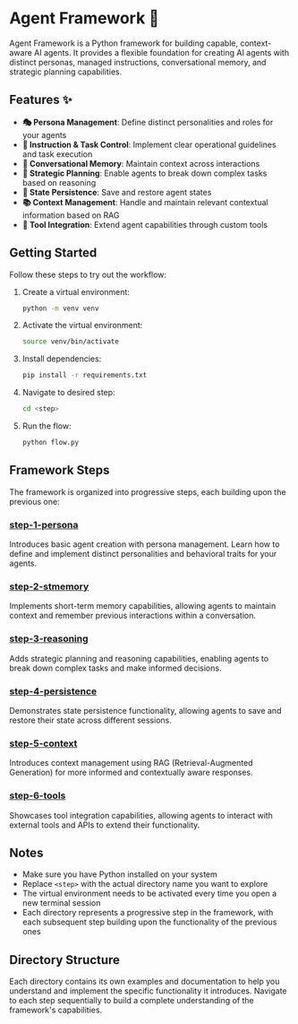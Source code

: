 # Agent Framework 🤖

Agent Framework is a Python framework for building capable, context-aware AI agents. It provides a flexible foundation for creating AI agents with distinct personas, managed instructions, conversational memory, and strategic planning capabilities.

## Features ✨

- **🎭 Persona Management**: Define distinct personalities and roles for your agents
- **📝 Instruction & Task Control**: Implement clear operational guidelines and task execution
- **🧠 Conversational Memory**: Maintain context across interactions 
- **🎯 Strategic Planning**: Enable agents to break down complex tasks based on reasoning
- **💾 State Persistence**: Save and restore agent states 
- **📚 Context Management**: Handle and maintain relevant contextual information based on RAG 
- **🔧 Tool Integration**: Extend agent capabilities through custom tools 

## Getting Started

Follow these steps to try out the workflow:

1. Create a virtual environment:
   ```bash
   python -m venv venv
   ```

2. Activate the virtual environment:
   ```bash
   source venv/bin/activate
   ```

3. Install dependencies:
   ```bash
   pip install -r requirements.txt
   ```

4. Navigate to desired step:
   ```bash
   cd <step>
   ```

5. Run the flow:
   ```bash
   python flow.py
   ```

## Framework Steps

The framework is organized into progressive steps, each building upon the previous one:

### [step-1-persona](./step-1-persona)
Introduces basic agent creation with persona management. Learn how to define and implement distinct personalities and behavioral traits for your agents.

### [step-2-stmemory](./step-2-stmemory)
Implements short-term memory capabilities, allowing agents to maintain context and remember previous interactions within a conversation.

### [step-3-reasoning](./step-3-reasoning)
Adds strategic planning and reasoning capabilities, enabling agents to break down complex tasks and make informed decisions.

### [step-4-persistence](./step-4-persistence)
Demonstrates state persistence functionality, allowing agents to save and restore their state across different sessions.

### [step-5-context](./step-5-context)
Introduces context management using RAG (Retrieval-Augmented Generation) for more informed and contextually aware responses.

### [step-6-tools](./step-6-tools)
Showcases tool integration capabilities, allowing agents to interact with external tools and APIs to extend their functionality.

## Notes

- Make sure you have Python installed on your system
- Replace `<step>` with the actual directory name you want to explore
- The virtual environment needs to be activated every time you open a new terminal session
- Each directory represents a progressive step in the framework, with each subsequent step building upon the functionality of the previous ones

## Directory Structure

Each directory contains its own examples and documentation to help you understand and implement the specific functionality it introduces. Navigate to each step sequentially to build a complete understanding of the framework's capabilities.